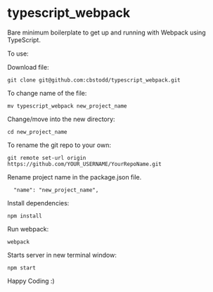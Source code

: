 # typescript_webpack

Bare minimum boilerplate to get up and running with Webpack using TypeScript.

To use:

Download file:

    git clone git@github.com:cbstodd/typescript_webpack.git

To change name of the file:

    mv typescript_webpack new_project_name

Change/move into the new directory:

    cd new_project_name

To rename the git repo to your own:

    git remote set-url origin https://github.com/YOUR_USERNAME/YourRepoName.git

Rename project name in the package.json file.

      "name": "new_project_name",
    
Install dependencies:

    npm install 

Run webpack:

    webpack
 
Starts server in new terminal window:

    npm start 


Happy Coding :)